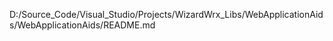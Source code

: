 D:/Source_Code/Visual_Studio/Projects/WizardWrx_Libs/WebApplicationAids/WebApplicationAids/README.md